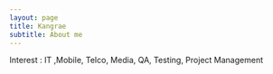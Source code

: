 ```yaml
---
layout: page
title: Kangrae
subtitle: About me
---
```


Interest : IT ,Mobile, Telco, Media, QA, Testing, Project Management
